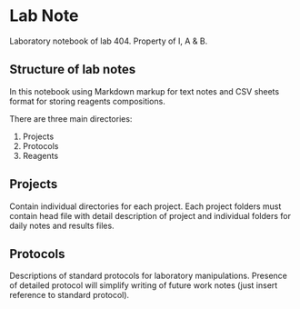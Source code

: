 Lab Note
========

Laboratory notebook of lab 404.
Property of I, A & B.


## Structure of lab notes
In this notebook using Markdown markup for text notes and CSV sheets format for storing reagents compositions.


There are three main directories:
1. Projects
2. Protocols
3. Reagents


## Projects
Contain individual directories for each project.
Each project folders must contain head file with detail description of project and individual folders for daily notes and results files.

## Protocols
Descriptions of standard protocols for laboratory manipulations. Presence of detailed protocol will simplify writing of future work notes (just insert reference to standard protocol).

